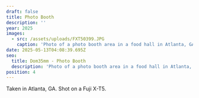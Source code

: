 ```yaml
---
draft: false
title: Photo Booth
description: ''
year: 2025
images:
  - src: /assets/uploads/FXT50399.JPG
    caption: 'Photo of a photo booth area in a food hall in Atlanta, GA (2025).'
date: 2025-05-13T04:08:39.695Z
seo:
  title: Dom35mm - Photo Booth
  description: 'Photo of a photo booth area in a food hall in Atlanta, GA (2025).'
position: 4
---
```


Taken in Atlanta, GA. Shot on a Fuji X-T5.

